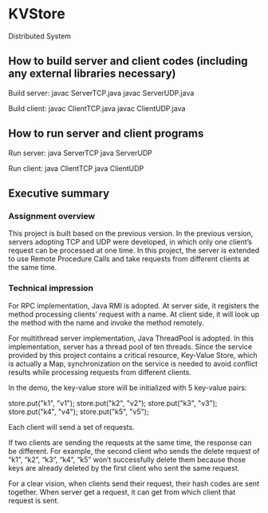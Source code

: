 # KVStore
Distributed System

## How to build server and client codes (including any external libraries necessary) 

Build server:
javac ServerTCP.java
javac ServerUDP.java

Build client:
javac ClientTCP.java
javac ClientUDP.java

## How to run server and client programs

Run server:
java ServerTCP <port>
java ServerUDP <port>

Run client:
java ClientTCP <hostname> <port>
java ClientUDP <hostname> <port>

## Executive summary
### Assignment overview
This project is built based on the previous version. In the previous version, servers adopting TCP and UDP were developed, in which only one client’s request can be processed at one time. In this project, the server is extended to use Remote Procedure Calls and take requests from different clients at the same time.

### Technical impression
For RPC implementation, Java RMI is adopted. At server side, it registers the method processing clients’ request with a name. At client side, it will look up the method with the name and invoke the method remotely.

For multithread server implementation, Java ThreadPool is adopted. In this implementation, server has a thread pool of ten threads. Since the service provided by this project contains a critical resource, Key-Value Store, which is actually a Map, synchronization on the service is needed to avoid conflict results while processing requests from different clients.

In the demo, the key-value store will be initialized with 5 key-value pairs:

  store.put("k1", "v1");
  store.put("k2", "v2");
  store.put("k3", "v3");
  store.put("k4", "v4");
  store.put("k5", "v5");

Each client will send a set of requests.

If two clients are sending the requests at the same time, the response can be different. For example, the second client who sends the delete request of “k1”, “k2”, “k3”, “k4”, “k5” won’t successfully delete them because those keys are already deleted by the first client who sent the same request.

For a clear vision, when clients send their request, their hash codes are sent together. When server get a request, it can get from which client that request is sent.

